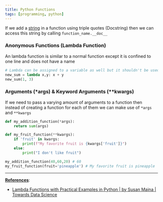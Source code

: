 ```yaml
---
title: Python Functions
tags: [programming, python]
---
```


If we add a [string](Python%20Strings.md) in a function using triple quotes (Docstring) then we can access this string by calling `function_name.__doc__` 

### Anonymous Functions (Lambda Function)

An lambda function is similar to a normal function except it is confined to one line and does not have a name

````python
# Lambda can be assigned to a variable as well but it shouldn't be used
new_sum = lambda x,y: x + y
new_sum(1, 3)
````

### Arguments (\*args) & Keyword Arguments (\*\*kwargs)

If we need to pass a varying amount of arguments to a function then instead of creating a function for each of them we can make use of `*args` and `**kwargs`

````python
def my_addition_function(*args):
    return sum(args)

def my_fruit_function(**kwargs):
    if 'fruit' in kwargs:
        print(f"My favorite fruit is {kwargs['fruit']}")
    else:
        print("I don't like fruit")

my_addition_function(40,60,20) # 60
my_fruit_function(fruit='pineapple') # My favorite fruit is pineapple
````

---

**<u>References</u>**:

* [Lambda Functions with Practical Examples in Python | by Susan Maina | Towards Data Science](https://towardsdatascience.com/lambda-functions-with-practical-examples-in-python-45934f3653a8)
